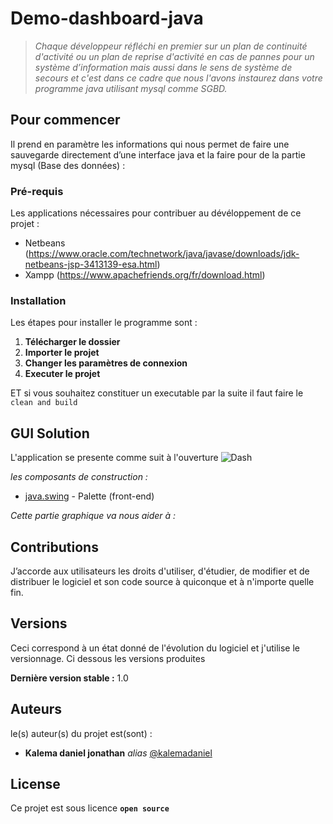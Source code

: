 # Demo-dashboard-java

  >*Chaque développeur réfléchi en premier sur un plan de continuité d'activité ou un plan de reprise d'activité en cas de pannes pour un système d’information mais aussi dans le sens de système de secours et c'est dans ce cadre que nous l'avons instaurez dans votre programme java utilisant mysql comme SGBD.* 

## Pour commencer

Il prend en paramètre les informations qui nous permet de faire une sauvegarde directement d’une interface java et la faire pour de la partie mysql (Base des données) :

### Pré-requis

Les applications nécessaires pour contribuer au dévéloppement de ce projet :

- Netbeans (https://www.oracle.com/technetwork/java/javase/downloads/jdk-netbeans-jsp-3413139-esa.html)
- Xampp (https://www.apachefriends.org/fr/download.html)

### Installation

Les étapes pour installer le programme sont :
1. **Télécharger le dossier**
2. **Importer le projet**
3. **Changer les paramètres de connexion**
4. **Executer le projet**

ET si vous souhaitez constituer un executable par la suite il faut faire le ``clean and build ``

## GUI Solution

L'application se presente comme suit à l'ouverture
![Dash](https://user-images.githubusercontent.com/51014164/132941136-e48b7653-727a-4f76-a3a2-1dfcc2d2814c.JPG)


_les composants de construction :_

* [java.swing](https://www.javatpoint.com/java-swing) - Palette (front-end)

_Cette partie graphique va nous aider à :_

## Contributions

J’accorde aux utilisateurs les droits d'utiliser, d'étudier, de modifier et de distribuer le logiciel et son code source à quiconque et à n'importe quelle fin.

## Versions

Ceci correspond à un état donné de l'évolution du logiciel et j'utilise le versionnage. Ci dessous les versions produites

**Dernière version stable :** 1.0

## Auteurs
le(s) auteur(s) du projet est(sont) :
* **Kalema daniel jonathan** _alias_ [@kalemadaniel](https://github.com/kalemadaniel)

## License

Ce projet est sous licence **``open source``** 
